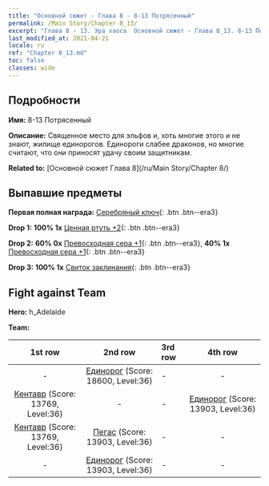 ```yaml
---
title: "Основной сюжет - Глава 8 - 8-13 Потрясенный"
permalink: /Main Story/Chapter 8_13/
excerpt: "Глава 8 - 13. Эра хаоса  Основной сюжет - Глава 8_13. 8-13 Потрясенный"
last_modified_at: 2021-04-21
locale: ru
ref: "Chapter 8_13.md"
toc: false
classes: wide
---
```


## Подробности

 **Имя:** 8-13 Потрясенный

 **Описание:** Священное место для эльфов и, хоть многие этого и не знают, жилище единорогов. Единороги слабее драконов, но многие считают, что они приносят удачу своим защитникам.

 **Related to:** [Основной сюжет Глава 8](/ru/Main Story/Chapter 8/)

## Выпавшие предметы

 **Первая полная награда:** [Серебряный ключ](/ru/Items/con_693/){: .btn .btn--era3}

 **Drop 1:** **100% 1x** [Ценная ртуть +2](/ru/Items/mat_28/){: .btn .btn--era3}

 **Drop 2:** **60% 0x** [Превосходная сера +1](/ru/Items/mat_22/){: .btn .btn--era3}, **40% 1x** [Превосходная сера +1](/ru/Items/mat_22/){: .btn .btn--era3}

 **Drop 3:** **100% 1x** [Свиток заклинания](/ru/Items/con_694/){: .btn .btn--era3}


## Fight against Team
 **Hero:** h_Adelaide

 **Team:**


  | 1st row | 2nd row | 3rd row | 4th row |
  |:----:|:----:|:----|:----:|
  | - | [Единорог](/ru/units/Unicorn/) (Score: 18600, Level:36)  | - | - |
  | [Кентавр](/ru/units/Centaur/) (Score: 13769, Level:36)  | - | - | [Единорог](/ru/units/Unicorn/) (Score: 13903, Level:36)  |
  | [Кентавр](/ru/units/Centaur/) (Score: 13769, Level:36)  | [Пегас](/ru/units/Pegasus/) (Score: 13903, Level:36)  | - | - |
  | - | [Единорог](/ru/units/Unicorn/) (Score: 13903, Level:36)  | - | - |


